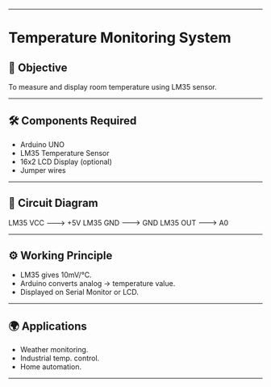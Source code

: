 
---

# Temperature Monitoring System

## 🎯 Objective  
To measure and display room temperature using LM35 sensor.

---

## 🛠 Components Required  
- Arduino UNO  
- LM35 Temperature Sensor  
- 16x2 LCD Display (optional)  
- Jumper wires  

---

## 🔌 Circuit Diagram  

LM35 VCC ---> +5V
LM35 GND ---> GND
LM35 OUT ---> A0

---

## ⚙️ Working Principle  
- LM35 gives 10mV/°C.  
- Arduino converts analog → temperature value.  
- Displayed on Serial Monitor or LCD.  

---

## 🌍 Applications  
- Weather monitoring.  
- Industrial temp. control.  
- Home automation.  

---
